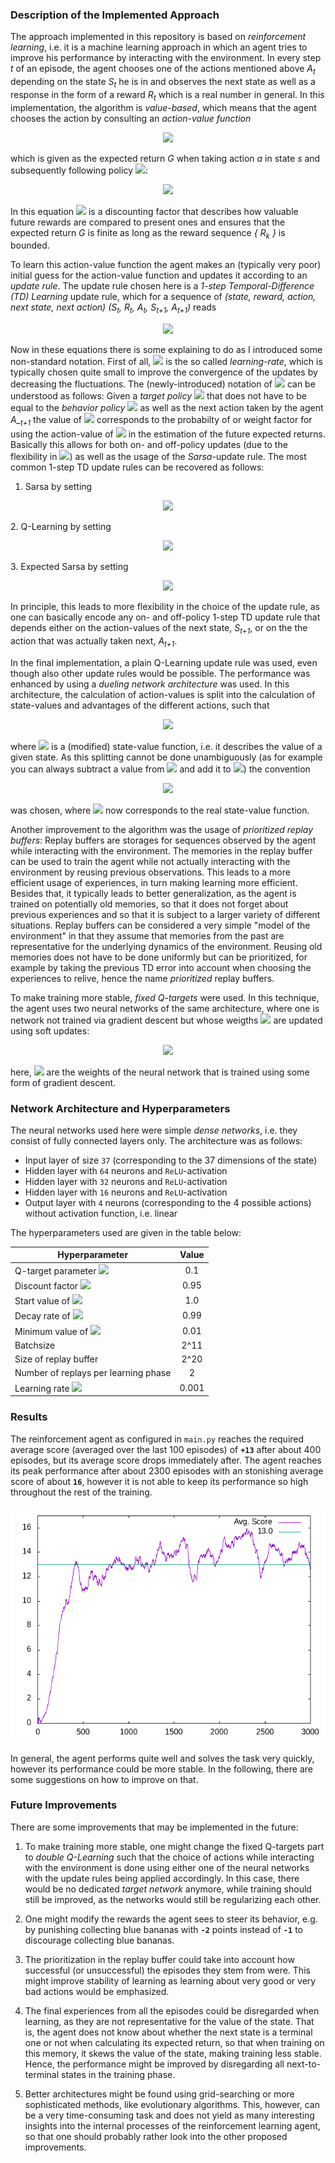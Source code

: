 ### Description of the Implemented Approach

The approach implemented in this repository is based on *reinforcement learning*, i.e. it is a machine learning approach in which an agent tries to improve his performance by interacting with the environment. In every step *t* of an episode, the agent chooses one of the actions mentioned above *A<sub>t</sub>* depending on the state *S<sub>t</sub>* he is in and observes the next state as well as a response in the form of a reward *R<sub>t</sub>* which is a real number in general. In this implementation, the algorithm is *value-based*, which means that the agent chooses the action by consulting an *action-value function*    
<p align="center"> <img src="https://latex.codecogs.com/svg.latex?&space;q_\pi(s,a)" /></p>

which is given as the expected return *G* when taking action *a* in state *s* and subsequently following policy <img src="https://latex.codecogs.com/svg.latex?\pi" />:

<p align="center"> <img src="https://latex.codecogs.com/svg.latex?q_\pi(s,a)=\left<G_t|S_t=s,A_t=a\right>_\pi=\left<\left.\sum_{k=0}^\infty\gamma^kR_{t+k+1}\right|S_t=s,A_t=a\right>_\pi" /></p>

In this equation <img src="https://latex.codecogs.com/svg.latex?&space;0\leq\gamma<1" /> is a discounting factor that describes how valuable future rewards are compared to present ones and ensures that the expected return *G* is finite as long as the reward sequence *{ R<sub>k</sub> }* is bounded.

To learn this action-value function the agent makes an (typically very poor) initial guess for the action-value function and updates it according to an *update rule*. The update rule chosen here is a *1-step Temporal-Difference (TD) Learning* update rule, which for a sequence of *(state, reward, action, next state, next action)* *(S<sub>t</sub>, R<sub>t</sub>, A<sub>t</sub>, S<sub>t+1</sub>, A<sub>t+1</sub>)* reads

<p align="center"> <img src="https://latex.codecogs.com/svg.latex?\begin{align*}q_\pi(S_t,A_t)&=q_\pi(S_t,A_t)+\alpha\left[R_t+\gamma\left<q_\pi(S_{t+1},\cdot)\right>_{\mathcal{P}_{\bar{\pi}}(\cdot|A_{t+1})}-q_{\pi}(S_{t},A_{t})\right]\\&=q_\pi(S_{t},A_{t})+\alpha\left[R_{t}+\gamma\left(\sum_{\tilde{a}}q_\pi(S_{t+1},\tilde{a})\mathcal{P}_{\bar{\pi}}(\tilde{a}|A_{t+1})\right)-q_{\pi}(S_{t},A_{t})\right]\end{align*}\" /></p>

Now in these equations there is some explaining to do as I introduced some non-standard notation. First of all, <img src="https://latex.codecogs.com/svg.latex?\alpha" /> is the so called *learning-rate*, which is typically chosen quite small to improve the convergence of the updates by decreasing the fluctuations. The (newly-introduced) notation of <img src="https://latex.codecogs.com/svg.latex?\left<q_\pi(S_{t+1},\cdot)\right>_{\mathcal{P}_{\bar{\pi}}(\cdot|A_{t+1})}\" /> can be understood as follows: Given a *target policy* <img src="https://latex.codecogs.com/svg.latex?\bar{\pi}\" /> that does not have to be equal to the *behavior policy* <img src="https://latex.codecogs.com/svg.latex?\pi\" /> as well as the next action taken by the agent *A_<sub>t+1</sub>* the value of <img src="https://latex.codecogs.com/svg.latex?\mathcal{P}_{\bar{\pi}}(\tilde{a}|A_{t+1})\" /> corresponds to the probabilty  of or weight factor for using the action-value of <img src="https://latex.codecogs.com/svg.latex?\tilde{a}\" /> in the estimation of the future expected returns. Basically this allows for both on- and off-policy updates (due to the flexibility in <img src="https://latex.codecogs.com/svg.latex?\bar{\pi}\" />) as well as the usage of the *Sarsa*-update rule. The most common 1-step TD update rules can be recovered as follows:
1. Sarsa by setting
<p align="center"> <img src="https://latex.codecogs.com/svg.latex?\mathcal{P}_{\bar{\pi}}(\tilde{a}|A_{t+1})=\delta_{\tilde{a},A_{t+1}}\" /></p>
2. Q-Learning by setting
<p align="center"> <img src="https://latex.codecogs.com/svg.latex?\mathcal{P}_{\bar{\pi}}(\tilde{a}|A_{t+1})=\delta_{\tilde{a},argmax_{a}(q(S_{t+1},a))" /></p>
3. Expected Sarsa by setting
<p align="center"> <img src="https://latex.codecogs.com/svg.latex?\mathcal{P}_{\bar{\pi}}(\tilde{a}|A_{t+1})=\pi(\tilde{a}|S_{t+1})" /></p>

In principle, this leads to more flexibility in the choice of the update rule, as one can basically encode any on- and off-policy 1-step TD update rule that depends either on the action-values of the next state, *S<sub>t+1</sub>*, or on the the action that was actually taken next, *A<sub>t+1</sub>*.

In the final implementation, a plain Q-Learning update rule was used, even though also other update rules would be possible. The performance was enhanced by using a *dueling network architecture* was used. In this architecture, the calculation of action-values is split into the calculation of state-values and advantages of the different actions, such that

<p align="center"> <img src="https://latex.codecogs.com/svg.latex?q_\pi(s,a)=\tilde{v}_\pi(s)+Adv_\pi(s,a)\" /></p>

where <img src="https://latex.codecogs.com/svg.latex?\tilde{v}_\pi(\cdot)\" /> is a (modified) state-value function, i.e. it describes the value of a given state. As this splitting cannot be done unambiguously (as for example you can always subtract a value from <img src="https://latex.codecogs.com/svg.latex?\tilde{v}_\pi(s)\" /> and add it to <img src="https://latex.codecogs.com/svg.latex?Adv_\pi(s,a)\" />) the convention

<p align="center"> <img src="https://latex.codecogs.com/svg.latex?\tilde{v}_\pi(s)=v_\pi(s)+\left<Adv_\pi(s,\cdot)\right>\" /></p>

was chosen, where <img src="https://latex.codecogs.com/svg.latex?v_\pi(\cdot)\" /> now corresponds to the real state-value function.

Another improvement to the algorithm was the usage of *prioritized replay buffers*: Replay buffers are storages for sequences observed by the agent while interacting with the environment. The memories in the replay buffer can be used to train the agent while not actually interacting with the environment by reusing previous observations. This leads to a more efficient usage of experiences, in turn making learning more efficient. Besides that, it typically leads to better generalization, as the agent is trained on potentially old memories, so that it does not forget about previous experiences and so that it is subject to a larger variety of different situations. Replay buffers can be considered a very simple "model of the environment" in that they assume that memories from the past are representative for the underlying dynamics of the environment. Reusing old memories does not have to be done uniformly but can be prioritized, for example by taking the previous TD error into account when choosing the experiences to relive, hence the name *prioritized* replay buffers.

To make training more stable, *fixed Q-targets* were used. In this technique, the agent uses two neural networks of the same architecture, where one is network not trained via gradient descent but whose weigths <img src="https://latex.codecogs.com/svg.latex?\omega\" /> are updated using soft updates:

<p align="center"> <img src="https://latex.codecogs.com/svg.latex?\omega=\tau\omega^{\prime}+(1-\tau)\omega\" /></p>

here, <img src="https://latex.codecogs.com/svg.latex?\omega^{\prime}" /> are the weights of the neural network that is trained using some form of gradient descent.

### Network Architecture and Hyperparameters

The neural networks used here were simple *dense networks*, i.e. they consist of fully connected layers only. The architecture was as follows:

- Input layer of size `37` (corresponding to the 37 dimensions of the state)
- Hidden layer with `64` neurons and `ReLU`-activation
- Hidden layer with `32` neurons and `ReLU`-activation
- Hidden layer with `16` neurons and `ReLU`-activation
- Output layer with `4` neurons (corresponding to the 4 possible actions) without activation function, i.e. linear

The hyperparameters used are given in the table below:

| Hyperparameter   |      Value      |
|----------|:-------------:|
| Q-target parameter <img src="https://latex.codecogs.com/svg.latex?\tau" /> |  0.1  |
| Discount factor <img src="https://latex.codecogs.com/svg.latex?\gamma" /> |    0.95   |
| Start value of <img src="https://latex.codecogs.com/svg.latex?\epsilon" /> | 1.0 |
| Decay rate of <img src="https://latex.codecogs.com/svg.latex?\epsilon" /> | 0.99 |
| Minimum value of <img src="https://latex.codecogs.com/svg.latex?\epsilon" /> | 0.01 |
| Batchsize | 2^11 |
| Size of replay buffer | 2^20 |
| Number of replays per learning phase | 2 |
| Learning rate <img src="https://latex.codecogs.com/svg.latex?\alpha" /> | 0.001 |


### Results

The reinforcement agent as configured in `main.py` reaches the required average score (averaged over the last 100 episodes) of **`+13`** after about 400 episodes, but its average score drops immediately after. The agent reaches its peak performance after about 2300 episodes with an stonishing average score of about **`16`**, however it is not able to keep its performance so high throughout the rest of the training. 

![results](https://github.com/fberressem/Banana-Collector/blob/master/Results.png)

In general, the agent performs quite well and solves the task very quickly, however its performance could be more stable. In the following, there are some suggestions on how to improve on that.

### Future Improvements

There are some improvements that may be implemented in the future:

1. To make training more stable, one might change the fixed Q-targets part to *double Q-Learning* such that the choice of actions while interacting with the environment is done using either one of the neural networks with the update rules being applied accordingly. In this case, there would be no dedicated *target network* anymore, while training should still be improved, as the networks would still be regularizing each other.

2. One might modify the rewards the agent sees to steer its behavior, e.g. by punishing collecting blue bananas with **`-2`** points instead of **`-1`** to discourage collecting blue bananas.

3. The prioritization in the replay buffer could take into account how successful (or unsuccessful) the episodes they stem from were. This might improve stability of learning as learning about very good or very bad actions would be emphasized.

4. The final experiences from all the episodes could be disregarded when learning, as they are not representative for the value of the state. That is, the agent does not know about whether the next state is a terminal one or not when calculating its expected return, so that when training on this memory, it skews the value of the state, making training less stable. Hence, the performance might be improved by disregarding all next-to-terminal states in the training phase.

5. Better architectures might be found using grid-searching or more sophisticated methods, like evolutionary algorithms. This, however, can be a very time-consuming task and does not yield as many interesting insights into the internal processes of the reinforcement learning agent, so that one should probably rather look into the other proposed improvements. 
